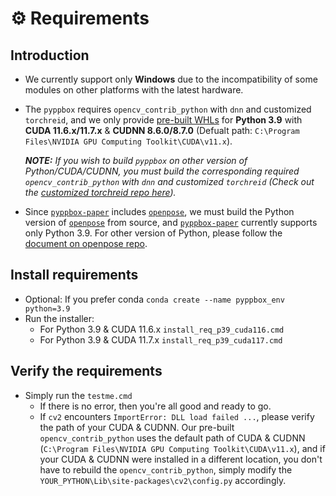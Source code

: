 # ⚙️ Requirements

## Introduction

* We currently support only **Windows** due to the incompatibility of some modules on other platforms with the latest hardware.

* The `pyppbox` requires `opencv_contrib_python` with `dnn` and customized `torchreid`, and we only provide [pre-built WHLs](https://github.com/rathaumons/pyppbox-custpkg) for **Python 3.9** with **CUDA 11.6.x/11.7.x** & **CUDNN 8.6.0/8.7.0** (Defualt path: `C:\Program Files\NVIDIA GPU Computing Toolkit\CUDA\v11.x`). 

  ***NOTE:** If you wish to build `pyppbox` on other version of Python/CUDA/CUDNN, you must build the corresponding required `opencv_contrib_python` with `dnn` and customized `torchreid` (Check out the [customized torchreid repo here](https://github.com/rathaumons/torchreid-for-pyppbox)).*

* Since [`pyppbox-paper`](https://github.com/rathaumons/pyppbox-paper) includes [`openpose`](https://github.com/CMU-Perceptual-Computing-Lab/openpose), we must build the Python version of [`openpose`](https://github.com/CMU-Perceptual-Computing-Lab/openpose) from source, and [`pyppbox-paper`](https://github.com/rathaumons/pyppbox-paper) currently supports only Python 3.9. For other version of Python, please follow the [document on openpose repo](https://github.com/CMU-Perceptual-Computing-Lab/openpose/blob/master/doc/installation/0_index.md#compiling-and-running-openpose-from-source).

## Install requirements
* Optional: If you prefer conda `conda create --name pyppbox_env python=3.9`
* Run the installer:
  - For Python 3.9 & CUDA 11.6.x `install_req_p39_cuda116.cmd`
  - For Python 3.9 & CUDA 11.7.x `install_req_p39_cuda117.cmd`

## Verify the requirements
* Simply run the `testme.cmd`
  - If there is no error, then you're all good and ready to go.
  - If `cv2` encounters `ImportError: DLL load failed ...`, please verify the path of your CUDA & CUDNN. Our pre-built `opencv_contrib_python` uses the default path of CUDA & CUDNN (`C:\Program Files\NVIDIA GPU Computing Toolkit\CUDA\v11.x`), and if your CUDA & CUDNN were installed in a different location, you don't have to rebuild the `opencv_contrib_python`, simply modify the `YOUR_PYTHON\Lib\site-packages\cv2\config.py` accordingly.
